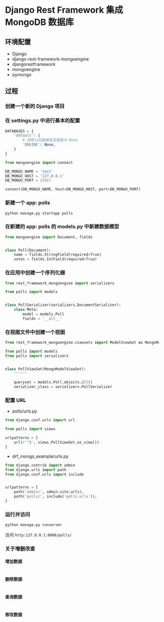 # Django Rest Framework 集成 MongoDB 数据库


## 环境配置

- Django
- django-rest-framework-mongoengine
- djangorestframework
- mongoengine
- pymongo


## 过程


### 创建一个新的 Django 项目


### 在 settings.py 中进行基本的配置

```python
DATABASES = {
    'default': {
        # 把默认的数据库连接置为 None
        'ENGINE': None,
    }
}

from mongoengine import connect

DB_MONGO_NAME = 'test'
DB_MONGO_HOST = '127.0.0.1'
DB_MONGO_PORT = 27017

connect(DB_MONGO_NAME, host=DB_MONGO_HOST, port=DB_MONGO_PORT)
```

### 新建一个 app: polls

```bash
python manage.py startapp polls
```


### 在新建的 app: polls 的 models.py 中新建数据模型

```python
from mongoengine import Document, fields


class Poll(Document):
    name = fields.StringField(required=True)
    votes = fields.IntField(required=True)
```

### 在应用中创建一个序列化器

```python
from rest_framework_mongoengine import serializers

from polls import models


class PollSerializer(serializers.DocumentSerializer):
    class Meta:
        model = models.Poll
        fields = '__all__'
```


### 在视图文件中创建一个视图

```python
from rest_framework_mongoengine.viewsets import ModelViewSet as MongoModelViewSet

from polls import models
from polls import serializers


class PollViewSet(MongoModelViewSet):
    """"""

    queryset = models.Poll.objects.all()
    serializer_class = serializers.PollSerializer
```


### 配置 URL

- polls/urls.py

```python
from django.conf.urls import url

from polls import views

urlpatterns = [
    url(r'^$', views.PollViewSet.as_view())
]
```

- drf_mongo_example/urls.py

```python
from django.contrib import admin
from django.urls import path
from django.conf.urls import include


urlpatterns = [
    path('admin/', admin.site.urls),
    path('polls/', include('polls.urls')),
]
```


### 运行并访问

```bash
python manage.py runserver

```

访问 `http:127.0.0.1:8000/polls/`


### 关于增删改查


#### 增加数据

```python

```


#### 删除数据

```python

```


#### 查询数据

```python

```


#### 修改数据

```python

```
